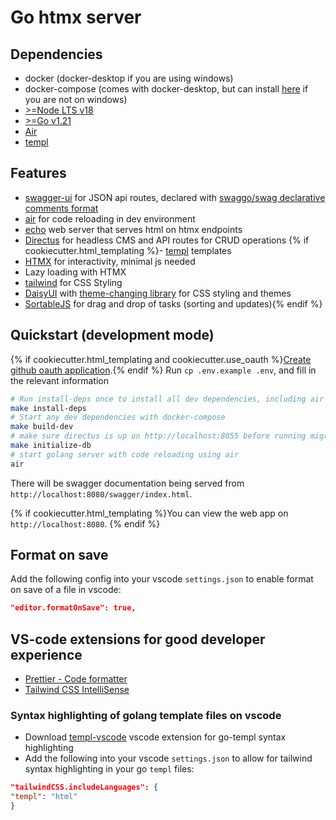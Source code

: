 # Go htmx server

## Dependencies

- docker (docker-desktop if you are using windows)
- docker-compose (comes with docker-desktop, but can install [here](https://docs.docker.com/compose/install/standalone/) if you are not on windows)
- [>=Node LTS v18](https://nodejs.org/en/download)
- [>=Go v1.21](https://go.dev/doc/install)
- [Air](https://github.com/cosmtrek/air)
- [templ](https://github.com/a-h/templ)

## Features

- [swagger-ui](https://swagger.io/tools/swagger-ui/) for JSON api routes, declared with [swaggo/swag declarative comments format](https://github.com/swaggo/swag#declarative-comments-format)
- [air](https://github.com/cosmtrek/air) for code reloading in dev environment
- [echo](https://echo.labstack.com/) web server that serves html on htmx endpoints
- [Directus](https://directus.io/) for headless CMS and API routes for CRUD operations
{% if cookiecutter.html_templating %}- [templ](https://templ.guide/) templates
- [HTMX](https://htmx.org/) for interactivity, minimal js needed
- Lazy loading with HTMX
- [tailwind](https://tailwindcss.com/) for CSS Styling
- [DaisyUI](daisyui.com/) with [theme-changing library](https://github.com/saadeghi/theme-change) for CSS styling and themes
- [SortableJS](https://github.com/SortableJS/Sortable) for drag and drop of tasks (sorting and updates){% endif %}

## Quickstart (development mode)

{% if cookiecutter.html_templating and cookiecutter.use_oauth %}[Create github oauth application](https://docs.github.com/en/apps/oauth-apps/building-oauth-apps/creating-an-oauth-app).{% endif %}
Run `cp .env.example .env`, and fill in the relevant information

```sh
# Run install-deps once to install all dev dependencies, including air and templ
make install-deps
# Start any dev dependencies with docker-compose
make build-dev
# make sure directus is up on http://localhost:8055 before running migrations for directus
make initialize-db
# start golang server with code reloading using air
air
```

There will be swagger documentation being served from `http://localhost:8080/swagger/index.html`.

{% if cookiecutter.html_templating %}You can view the web app on `http://localhost:8080`.
{% endif %}
## Format on save

Add the following config into your vscode `settings.json` to enable format on save of a file in vscode:

```json
"editor.formatOnSave": true,
```

## VS-code extensions for good developer experience

- [Prettier - Code formatter](https://marketplace.visualstudio.com/items?itemName=esbenp.prettier-vscode)
- [Tailwind CSS IntelliSense](https://marketplace.visualstudio.com/items?itemName=bradlc.vscode-tailwindcss)

### Syntax highlighting of golang template files on vscode

- Download [templ-vscode](https://marketplace.visualstudio.com/items?itemName=a-h.templ) vscode extension for go-templ syntax highlighting
- Add the following into your vscode `settings.json` to allow for tailwind syntax highlighting in your go `templ` files:

```json
"tailwindCSS.includeLanguages": {
"templ": "html"
}
```
